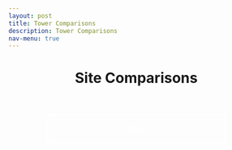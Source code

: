 ```yaml
---
layout: post
title: Tower Comparisons
description: Tower Comparisons
nav-menu: true
---
```


<script>
window.onload = function() {
  var coll = document.getElementsByClassName("collapsible");
  var i;

  for (i = 0; i < coll.length; i++) {
    coll[i].addEventListener("click", function() {
      this.classList.toggle("active");
      var content = this.nextElementSibling;
      if (content.style.display === "block") {
        content.style.display = "none";
      } else {
        content.style.display = "block";
      }
    });
  }
}
</script>

<script>
function imgError(image) {
    image.onerror = "";
    image.outerHTML = '<img src="../../images/cat_attempt.png" alt="Cat 404" style="width: 200px; display: block; margin: auto;"><div>Sorry, not available! This means we don\'t have data for today yet, or the values are all NA!</div>';
    return true;
}
</script>

<style>
.collapsible {
  background-color: transparent;
  color: white;
  text-align: center;
  padding: 15px;
  border: 2px solid white;
  font-size: 20px;
  justify-content: center;
  align-items: center;
  cursor: pointer;
  transition: background-color 0.5s, color 0.5s, border-color 0.5s;
  width: 70%;
  display: block;
  margin: 0 auto;
  margin-bottom: 10px;
  line-height: normal; /* Add this line */
  margin-bottom: 10px;
}
.content {
  display: none;
  margin: auto;
  width: 70%;
}
.collapsibleContainer {
  text-align: center;
}

.grid-container {
  display: grid;
  grid-template-columns: repeat(auto-fill, minmax(200px, 1fr)); /* adjust minmax values according to your preference */
  gap: 10px;
  justify-content: center;
}

.grid-container > div {
  position: relative;
}

.grid-container img {
  width: 100%;
  height: auto;
  transition: transform 0.25s ease;
}

.grid-container img:hover {
  transform: scale(1.1);
}

.grid-container .vertical-line {
  position: absolute;
  left: 50%;
  top: 0;
  bottom: 0;
  width: 1px;
  background-color: #A9A9A9;
  z-index: 1;
}

.grid-container .vertical-line::after {
  content: "";
  position: absolute;
  left: 50%;
  top: 0;
  bottom: 0;
  width: 1px;
  background-color: #A9A9A9;
  z-index: 1;
}
  .grid-container a {
  text-decoration: none;  /* Removes underline from anchor tags */
}

.grid-container a:hover {
  text-decoration: none;  /* Removes underline from anchor tags even on hover */
}
</style>


<header>
    <h1 style="text-align:center;">Site Comparisons</h1>
</header>

<div class="collapsibleContainer">
<button class="collapsible">Other</button>
<div class="content">

<!-- u_star section -->
<h2>Friction Velocity (u_star)</h2>

<!-- Replace 'fluxtower1' with the actual tower names -->
<!-- Create an anchor link for each image. The href attribute points to the full-sized image, and the img element displays a smaller version. -->

<!-- Today Plots -->
<h3>Today Plots</h3>
<div class="grid-container">
{% for i in (1..4) %}
  <div>
    <h4>Flux Tower {{i}}</h4>
    <a href="fluxtower{{i}}/daily_plots/fluxtower{{i}}_u_star_today.png" target="_blank">
      <img src="fluxtower{{i}}/daily_plots/fluxtower{{i}}_u_star_today.png" alt="Fluxtower{{i}} - u_star today" onerror="imgError(this);">
    </a>
  </div>
{% endfor %}
</div>

<!-- Yesterday Plots -->
<h3>Yesterday Plots</h3>
<div class="grid-container">
{% for i in (1..4) %}
  <div>
    <h4>Flux Tower {{i}}</h4>
    <a href="fluxtower{{i}}/daily_plots/fluxtower{{i}}_u_star_yesterday.png" target="_blank">
      <img src="fluxtower{{i}}/daily_plots/fluxtower{{i}}_u_star_yesterday.png" alt="Fluxtower{{i}} - u_star yesterday" onerror="imgError(this);">
    </a>
  </div>
{% endfor %}
</div>

<!-- Rest of the content (Hs and tau sections) would go here, modified in a similar fashion -->

</div>
</div>
